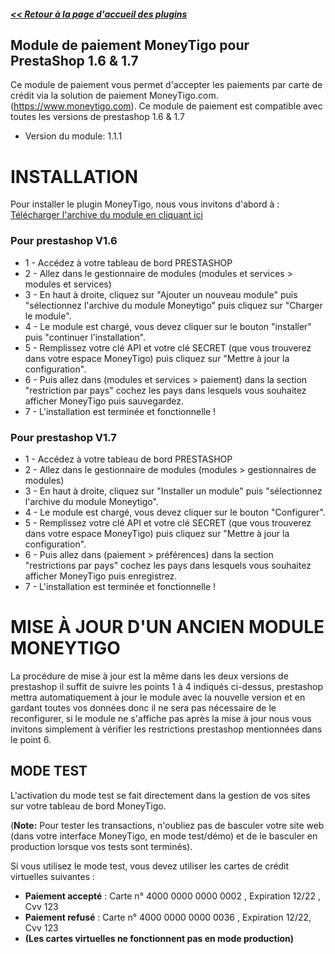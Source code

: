 ##### [<< Retour à la page d'accueil des plugins](https://plugins.moneytigo.com/french/)

## Module de paiement MoneyTigo pour PrestaShop 1.6 & 1.7

Ce module de paiement vous permet d'accepter les paiements par carte de crédit via la solution de paiement MoneyTigo.com. (https://www.moneytigo.com).
Ce module de paiement est compatible avec toutes les versions de prestashop 1.6 & 1.7

* Version du module: 1.1.1

# INSTALLATION

Pour installer le plugin MoneyTigo, nous vous invitons d'abord à : [Télécharger l'archive du module en cliquant ici](https://github.com/moneytigo/prestashop_moneytigo/releases/download/v1.1.1/moneytigo-1617-v_1_1_1.zip)

### Pour prestashop V1.6

* 1 - Accédez à votre tableau de bord PRESTASHOP
* 2 - Allez dans le gestionnaire de modules (modules et services > modules et services)
* 3 - En haut à droite, cliquez sur "Ajouter un nouveau module" puis "sélectionnez l'archive du module Moneytigo" puis cliquez sur "Charger le module".
* 4 - Le module est chargé, vous devez cliquer sur le bouton "installer" puis "continuer l'installation".
* 5 - Remplissez votre clé API et votre clé SECRET (que vous trouverez dans votre espace MoneyTigo) puis cliquez sur "Mettre à jour la configuration".
* 6 - Puis allez dans (modules et services > paiement) dans la section "restriction par pays" cochez les pays dans lesquels vous souhaitez afficher MoneyTigo puis sauvegardez.
* 7 - L'installation est terminée et fonctionnelle !

### Pour prestashop V1.7

* 1 - Accédez à votre tableau de bord PRESTASHOP
* 2 - Allez dans le gestionnaire de modules (modules > gestionnaires de modules)
* 3 - En haut à droite, cliquez sur "Installer un module" puis "sélectionnez l'archive du module Moneytigo".
* 4 - Le module est chargé, vous devez cliquer sur le bouton "Configurer".
* 5 - Remplissez votre clé API et votre clé SECRET (que vous trouverez dans votre espace MoneyTigo) puis cliquez sur "Mettre à jour la configuration".
* 6 - Puis allez dans (paiement > préférences) dans la section "restrictions par pays" cochez les pays dans lesquels vous souhaitez afficher MoneyTigo puis enregistrez.
* 7 - L'installation est terminée et fonctionnelle !

# MISE À JOUR D'UN ANCIEN MODULE MONEYTIGO

La procédure de mise à jour est la même dans les deux versions de prestashop il suffit de suivre les points 1 à 4 indiqués ci-dessus, prestashop mettra automatiquement à jour le module avec la nouvelle version et en gardant toutes vos données donc il ne sera pas nécessaire de le reconfigurer, si le module ne s'affiche pas après la mise à jour nous vous invitons simplement à vérifier les restrictions prestashop mentionnées dans le point 6.

## MODE TEST

L'activation du mode test se fait directement dans la gestion de vos sites sur votre tableau de bord MoneyTigo.

(**Note:** Pour tester les transactions, n'oubliez pas de basculer votre site web (dans votre interface MoneyTigo, en mode test/démo) et de le basculer en production lorsque vos tests sont terminés).

Si vous utilisez le mode test, vous devez utiliser les cartes de crédit virtuelles suivantes :
* **Paiement accepté** : Carte n° 4000 0000 0000 0002 , Expiration 12/22 , Cvv 123
* **Paiement refusé** : Carte n° 4000 0000 0000 0036 , Expiration 12/22, Cvv 123
* **(Les cartes virtuelles ne fonctionnent pas en mode production)**
